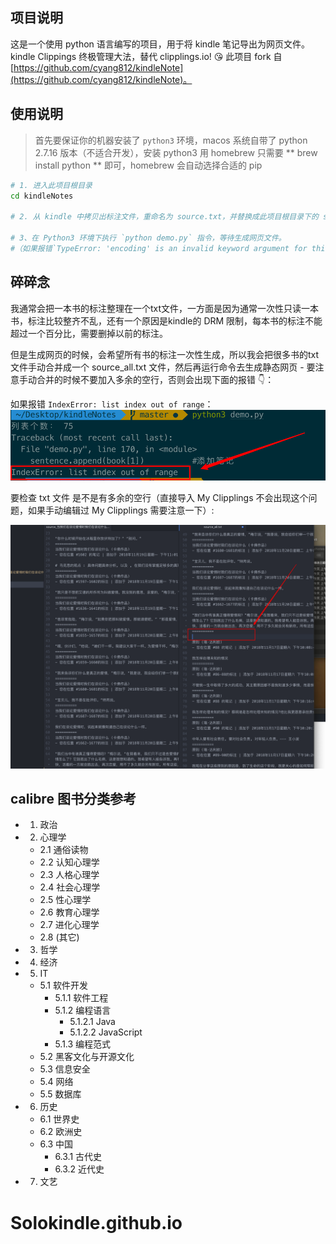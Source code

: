 ## 项目说明

这是一个使用 python 语言编写的项目，用于将 kindle 笔记导出为网页文件。kindle Clippings 终极管理大法，替代 clipplings.io! 😘
此项目 fork 自[https://github.com/cyang812/kindleNote](https://github.com/cyang812/kindleNote)。

## 使用说明
> 首先要保证你的机器安装了 `python3` 环境，macos 系统自带了 python 2.7.16 版本（不适合开发），安装 python3 用 homebrew 只需要 ** brew install python ** 即可，homebrew 会自动选择合适的 pip

```bash
# 1. 进入此项目根目录
cd kindleNotes

# 2. 从 kindle 中拷贝出标注文件，重命名为 source.txt，并替换成此项目根目录下的 source.txt 文件

# 3、在 Python3 环境下执行 `python demo.py` 指令，等待生成网页文件。
#（如果报错`TypeError: 'encoding' is an invalid keyword argument for this function`,需要执行 `python3 demo.py` 指令）
```


## 碎碎念

我通常会把一本书的标注整理在一个txt文件，一方面是因为通常一次性只读一本书，标注比较整齐不乱，还有一个原因是kindle的 DRM 限制，每本书的标注不能超过一个百分比，需要删掉以前的标注。

但是生成网页的时候，会希望所有书的标注一次性生成，所以我会把很多书的txt文件手动合并成一个 source_all.txt 文件，然后再运行命令去生成静态网页 - 要注意手动合并的时候不要加入多余的空行，否则会出现下面的报错 👇：

如果报错 `IndexError: list index out of range`：  
![](https://raw.githubusercontent.com/easterfan/picgo/master/blingbling/2020/20200403101719.png)

要检查 txt 文件 是不是有多余的空行（直接导入 My Clipplings 不会出现这个问题，如果手动编辑过 My Clipplings 需要注意一下）:  

![](https://raw.githubusercontent.com/easterfan/picgo/master/blingbling/2020/20200403100317.png)


## calibre 图书分类参考

- 1. 政治

- 2. 心理学
  - 2.1 通俗读物
  - 2.2 认知心理学
  - 2.3 人格心理学
  - 2.4 社会心理学
  - 2.5 性心理学
  - 2.6 教育心理学
  - 2.7 进化心理学
  - 2.8 (其它)

- 3. 哲学

- 4. 经济

- 5. IT
  - 5.1 软件开发
    - 5.1.1 软件工程
    - 5.1.2 编程语言
      - 5.1.2.1 Java
      - 5.1.2.2 JavaScript
    - 5.1.3 编程范式
  - 5.2 黑客文化与开源文化
  - 5.3 信息安全
  - 5.4 网络
  - 5.5 数据库
- 6. 历史
  - 6.1 世界史
  - 6.2 欧洲史
  - 6.3 中国
    - 6.3.1 古代史
    - 6.3.2 近代史

- 7. 文艺
# Solokindle.github.io
